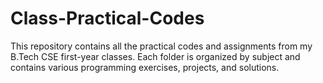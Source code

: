 # Class-Practical-Codes
 This repository contains all the practical codes and assignments from my B.Tech CSE first-year classes. Each folder is organized by subject and contains various programming exercises, projects, and solutions.
